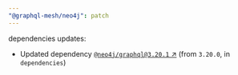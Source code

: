 ```yaml
---
"@graphql-mesh/neo4j": patch
---
```

dependencies updates:
  - Updated dependency [`@neo4j/graphql@3.20.1` ↗︎](https://www.npmjs.com/package/@neo4j/graphql/v/3.20.1) (from `3.20.0`, in `dependencies`)
